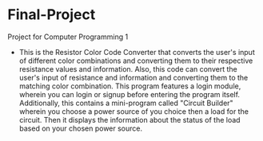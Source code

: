 # Final-Project
Project for Computer Programming 1
- This is the Resistor Color Code Converter that converts the user's input of different color combinations and converting them to their respective resistance values and information. Also, this code can convert the user's input of resistance and information and converting them to the matching color combination. This program features a login module, wherein you can login or signup before entering the program itself. Additionally, this contains a mini-program called "Circuit Builder" wherein you choose a power source of you choice then a load for the circuit. Then it displays the information about the status of the load based on your chosen power source. 
